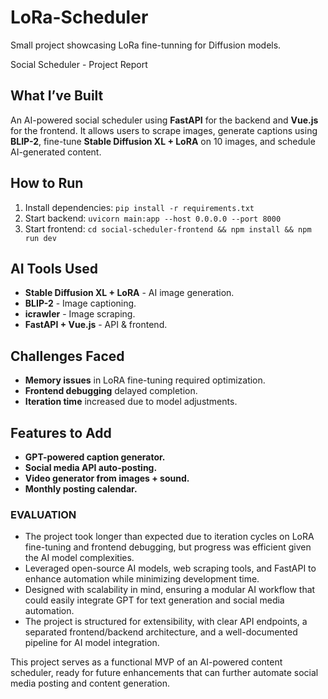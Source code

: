 # LoRa-Scheduler
Small project showcasing LoRa fine-tunning for Diffusion models.

Social Scheduler - Project Report

## What I’ve Built
An AI-powered social scheduler using **FastAPI** for the backend and **Vue.js** for the frontend. It allows users to scrape images, generate captions using **BLIP-2**, fine-tune **Stable Diffusion XL + LoRA** on 10 images, and schedule AI-generated content.

## How to Run
1. Install dependencies: `pip install -r requirements.txt`
2. Start backend: `uvicorn main:app --host 0.0.0.0 --port 8000`
3. Start frontend: `cd social-scheduler-frontend && npm install && npm run dev`

## AI Tools Used
- **Stable Diffusion XL + LoRA** - AI image generation.
- **BLIP-2** - Image captioning.
- **icrawler** - Image scraping.
- **FastAPI + Vue.js** - API & frontend.

## Challenges Faced
- **Memory issues** in LoRA fine-tuning required optimization.
- **Frontend debugging** delayed completion.
- **Iteration time** increased due to model adjustments.

## Features to Add
- **GPT-powered caption generator.**
- **Social media API auto-posting.**
- **Video generator from images + sound.**
- **Monthly posting calendar.**

### EVALUATION
- The project took longer than expected due to iteration cycles on LoRA fine-tuning and frontend debugging, but progress was efficient given the AI model complexities.
- Leveraged open-source AI models, web scraping tools, and FastAPI to enhance automation while minimizing development time.
- Designed with scalability in mind, ensuring a modular AI workflow that could easily integrate GPT for text generation and social media automation.
- The project is structured for extensibility, with clear API endpoints, a separated frontend/backend architecture, and a well-documented pipeline for AI model integration.

This project serves as a functional MVP of an AI-powered content scheduler, ready for future enhancements that can further automate social media posting and content generation.
